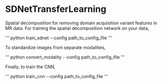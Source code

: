 # SDNetTransferLearning

Spatial decomposition for removing domain acquisition variant features in MR data.
For training the spatial decomposition network on your data, 

'''
python train_sdnet --config path_to_config_file
'''

To standardize images from separate modalities, 

'''
python convert_modality --config path_to_config_file
'''

Finally, to train the CNN,

'''
python train_cnn --config path_to_config_file
'''
